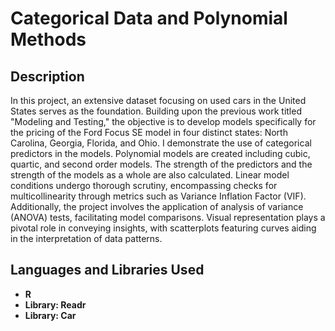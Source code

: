 <h1>Categorical Data and Polynomial Methods</h1>

<h2>Description</h2>
In this project, an extensive dataset focusing on used cars in the United States serves as the foundation. Building upon the previous work titled "Modeling and Testing," the objective is to develop models specifically for the pricing of the Ford Focus SE model in four distinct states: North Carolina, Georgia, Florida, and Ohio. I demonstrate the use of categorical predictors in the models. Polynomial models are created including cubic, quartic, and second order models. The strength of the predictors and the strength of the models as a whole are also calculated. Linear model conditions undergo thorough scrutiny, encompassing checks for multicollinearity through metrics such as Variance Inflation Factor (VIF). Additionally, the project involves the application of analysis of variance (ANOVA) tests, facilitating model comparisons. Visual representation plays a pivotal role in conveying insights, with scatterplots featuring curves aiding in the interpretation of data patterns.
<br />


<h2>Languages and Libraries Used</h2>

- <b>R</b> 
- <b>Library: Readr</b>
- <b>Library: Car</b>
